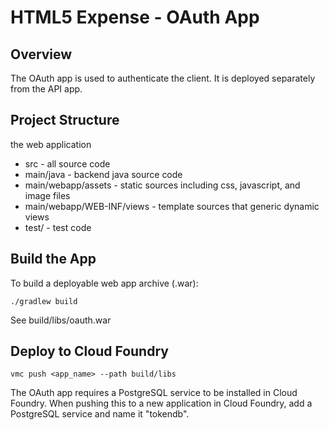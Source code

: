 # HTML5 Expense - OAuth App #

## Overview ##

The OAuth app is used to authenticate the client. It is deployed separately from the API app.

## Project Structure ##

the web application

* src - all source code
* main/java - backend java source code
* main/webapp/assets - static sources including css, javascript, and image files
* main/webapp/WEB-INF/views - template sources that generic dynamic views
* test/ - test code
	
## Build the App ##

To build a deployable web app archive (.war):

    ./gradlew build

See build/libs/oauth.war

## Deploy to Cloud Foundry ##

    vmc push <app_name> --path build/libs

The OAuth app requires a PostgreSQL service to be installed in Cloud Foundry. When pushing this to a new application in Cloud Foundry, add a PostgreSQL service and name it "tokendb".